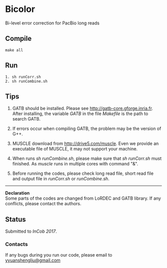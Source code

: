 # Bicolor

Bi-level error correction for PacBio long reads

## Compile
	make all
	
## Run
	1. sh runCorr.sh
	2. sh runCombine.sh

## Tips
1. GATB should be installed. Please see http://gatb-core.gforge.inria.fr. After installing, the variable *GATB* in the file *Makefile* is the path to search GATB.

2. If errors occur when compiling GATB, the problem may be the version of G++.

3. MUSCLE download from http://drive5.com/muscle. Even we provide an executable file of MUSCLE, it may not support your machine.

4. When runs *sh runCombine.sh*, please make sure that *sh runCorr.sh* must finished. As *muscle* runs in multiple cores with command "&".

5. Before running the codes, please check long read file, short read file and output file in *runCorr.sh* or *runCombine.sh*.

---
**Declaration**<br />
Some parts of the codes are changed from LoRDEC and GATB library. If any conflicts, please contact the authors. 

## Status
Submitted to *InCob 2017*.

### Contacts
If any bugs during you run our code, please email to <yyuanshengliu@gmail.com>

